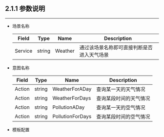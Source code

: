 ## 2.1.1 参数说明

---

* 场景名称

  | Field | Type | Name | Description |
  | --- | --- | --- | --- |
  | Service | string | Weather | 通过该场景名称即可直接判断是否进入天气场景 |

* 意图名称


    | Field | Type | Name | Description |
    | --- | --- | --- | --- |
    | Action | string | WeatherForADay | 查询某一天的天气情况 |
    | Action | string | WeatherForDays | 查询某段时间的天气情况 |
    | Action | string | PollutionADay | 查询某一天的空气情况 |
    | Action | string | PollutionForDays | 查询某段时间的空气情况 |

* 模板配置

